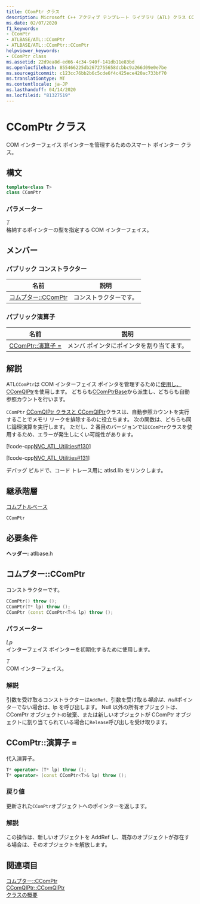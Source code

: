 ```yaml
---
title: CComPtr クラス
description: Microsoft C++ アクティブ テンプレート ライブラリ (ATL) クラス CComPtr のリファレンス ガイド。
ms.date: 02/07/2020
f1_keywords:
- CComPtr
- ATLBASE/ATL::CComPtr
- ATLBASE/ATL::CComPtr::CComPtr
helpviewer_keywords:
- CComPtr class
ms.assetid: 22d9ea8d-ed66-4c34-940f-141db11e83bd
ms.openlocfilehash: 855466225db2672755658dcbbc9a266d09e0e7be
ms.sourcegitcommit: c123cc76bb2b6c5cde6f4c425ece420ac733bf70
ms.translationtype: MT
ms.contentlocale: ja-JP
ms.lasthandoff: 04/14/2020
ms.locfileid: "81327519"
---
```

# <a name="ccomptr-class"></a>CComPtr クラス

COM インターフェイス ポインターを管理するためのスマート ポインター クラス。

## <a name="syntax"></a>構文

```cpp
template<class T>
class CComPtr
```

### <a name="parameters"></a>パラメーター

*T*<br/>
格納するポインターの型を指定する COM インターフェイス。

## <a name="members"></a>メンバー

### <a name="public-constructors"></a>パブリック コンストラクター

|名前|説明|
|----------|-----------------|
|[コムプター::CComPtr](#ccomptr)|コンストラクターです。|

### <a name="public-operators"></a>パブリック演算子

|名前|説明|
|----------|-----------------|
|[CComPtr::演算子 =](#operator_eq)|メンバ ポインタにポインタを割り当てます。|

## <a name="remarks"></a>解説

ATL`CComPtr`は COM インターフェイス ポインタを管理するために[使用し、CComQIPtr](../../atl/reference/ccomqiptr-class.md)を使用します。 どちらも[CComPtrBase](../../atl/reference/ccomptrbase-class.md)から派生し、どちらも自動参照カウントを行います。

`CComPtr` [CComQIPtr クラスと CComQIPtr](../../atl/reference/ccomqiptr-class.md)クラスは、自動参照カウントを実行することでメモリ リークを排除するのに役立ちます。  次の関数は、どちらも同じ論理演算を実行します。 ただし、2 番目のバージョンでは`CComPtr`クラスを使用するため、エラーが発生しにくい可能性があります。

[!code-cpp[NVC_ATL_Utilities#130](../../atl/codesnippet/cpp/ccomptr-class_1.cpp)]

[!code-cpp[NVC_ATL_Utilities#131](../../atl/codesnippet/cpp/ccomptr-class_2.cpp)]

デバッグ ビルドで、コード トレース用に atlsd.lib をリンクします。

## <a name="inheritance-hierarchy"></a>継承階層

[コムプトルベース](../../atl/reference/ccomptrbase-class.md)

`CComPtr`

## <a name="requirements"></a>必要条件

**ヘッダー:** atlbase.h

## <a name="ccomptrccomptr"></a><a name="ccomptr"></a>コムプター::CComPtr

コンストラクターです。

```cpp
CComPtr() throw ();
CComPtr(T* lp) throw ();
CComPtr (const CComPtr<T>& lp) throw ();
```

### <a name="parameters"></a>パラメーター

*Lp*<br/>
インターフェイス ポインターを初期化するために使用します。

*T*<br/>
COM インターフェイス。

### <a name="remarks"></a>解説

引数を受け取るコンストラクターは`AddRef`、引数を受け取る*場合は、null*ポインターでない場合は、lp を呼び出します。 Null 以外の所有オブジェクトは、CComPtr オブジェクトの破棄、または新しいオブジェクトが CComPtr オブジェクトに割り当てられている場合に`Release`呼び出しを受け取ります。

## <a name="ccomptroperator-"></a><a name="operator_eq"></a>CComPtr::演算子 =

代入演算子。

```cpp
T* operator= (T* lp) throw ();
T* operator= (const CComPtr<T>& lp) throw ();
```

### <a name="return-value"></a>戻り値

更新された`CComPtr`オブジェクトへのポインターを返します。

### <a name="remarks"></a>解説

この操作は、新しいオブジェクトを AddRef し、既存のオブジェクトが存在する場合は、そのオブジェクトを解放します。

## <a name="see-also"></a>関連項目

[コムプター::CComPtr](#ccomptr)<br/>
[CComQIPtr::CComQIPtr](../../atl/reference/ccomqiptr-class.md#ccomqiptr)<br/>
[クラスの概要](../../atl/atl-class-overview.md)
